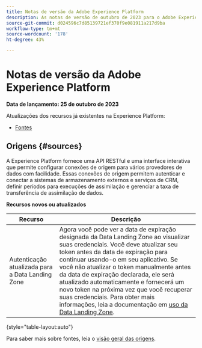 ```yaml
---
title: Notas de versão da Adobe Experience Platform
description: As notas de versão de outubro de 2023 para o Adobe Experience Platform.
source-git-commit: d024596c7d85139721ef370f9e081911a217d9ba
workflow-type: tm+mt
source-wordcount: '178'
ht-degree: 43%

---
```


# Notas de versão da Adobe Experience Platform

**Data de lançamento: 25 de outubro de 2023**

Atualizações dos recursos já existentes na Experience Platform:

- [Fontes](#sources)

## Origens {#sources}

A Experience Platform fornece uma API RESTful e uma interface interativa que permite configurar conexões de origem para vários provedores de dados com facilidade. Essas conexões de origem permitem autenticar e conectar a sistemas de armazenamento externos e serviços de CRM, definir períodos para execuções de assimilação e gerenciar a taxa de transferência de assimilação de dados.

**Recursos novos ou atualizados**

| Recurso | Descrição |
| --- | --- |
| Autenticação atualizada para a Data Landing Zone | Agora você pode ver a data de expiração designada da Data Landing Zone ao visualizar suas credenciais. Você deve atualizar seu token antes da data de expiração para continuar usando-o em seu aplicativo. Se você não atualizar o token manualmente antes da data de expiração declarada, ele será atualizado automaticamente e fornecerá um novo token na próxima vez que você recuperar suas credenciais. Para obter mais informações, leia a documentação em [uso da Data Landing Zone](../../sources/tutorials/ui/create/cloud-storage/data-landing-zone.md). |

{style="table-layout:auto"}

Para saber mais sobre fontes, leia o [visão geral das origens](../../sources/home.md).
